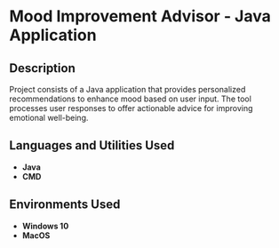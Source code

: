 <h1>Mood Improvement Advisor - Java Application</h1>

<h2>Description</h2>
Project consists of a Java application that provides personalized recommendations to enhance mood based on user input. The tool processes user responses to offer actionable advice for improving emotional well-being.
<br />

<h2>Languages and Utilities Used</h2>

- <b>Java</b>
- <b>CMD</b>

<h2>Environments Used </h2>

- <b>Windows 10</b>
- <b>MacOS</b>
